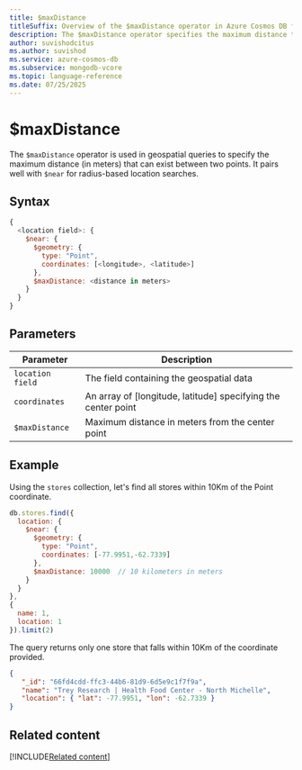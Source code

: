 ```yaml
---
title: $maxDistance
titleSuffix: Overview of the $maxDistance operator in Azure Cosmos DB for MongoDB (vCore)
description: The $maxDistance operator specifies the maximum distance that can exist between two points in a geospatial query.
author: suvishodcitus
ms.author: suvishod
ms.service: azure-cosmos-db
ms.subservice: mongodb-vcore
ms.topic: language-reference
ms.date: 07/25/2025
---
```


# $maxDistance

The `$maxDistance` operator is used in geospatial queries to specify the maximum distance (in meters) that can exist between two points. It pairs well with `$near` for radius-based location searches.

## Syntax

```javascript
{
  <location field>: {
    $near: {
      $geometry: {
        type: "Point",
        coordinates: [<longitude>, <latitude>]
      },
      $maxDistance: <distance in meters>
    }
  }
}
```

## Parameters

| Parameter | Description |
|-----------|-------------|
| `location field` | The field containing the geospatial data |
| `coordinates` | An array of [longitude, latitude] specifying the center point |
| `$maxDistance`| Maximum distance in meters from the center point |

## Example

Using the `stores` collection, let's find all stores within 10Km of the Point coordinate.

```javascript
db.stores.find({
  location: {
    $near: {
      $geometry: {
        type: "Point",
        coordinates: [-77.9951,-62.7339]
      },
      $maxDistance: 10000  // 10 kilometers in meters
    }
  }
},
{
  name: 1,
  location: 1
}).limit(2)
```

The query returns only one store that falls within 10Km of the coordinate provided.

```json
{
   "_id": "66fd4cdd-ffc3-44b6-81d9-6d5e9c1f7f9a",
   "name": "Trey Research | Health Food Center - North Michelle",
   "location": { "lat": -77.9951, "lon": -62.7339 }
}
```

## Related content

[!INCLUDE[Related content](../includes/related-content.md)]
